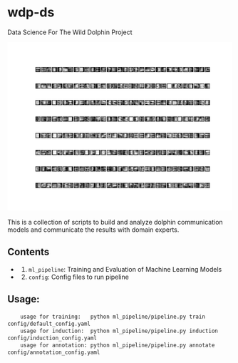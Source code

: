 # wdp-ds
Data Science For The Wild Dolphin Project

![filters](https://raw.githubusercontent.com/dkohlsdorf/wdp-ds/develop/models/v2_lstm_v5/filters1.png)

This is a collection of scripts to build and analyze dolphin communication models
and communicate the results with domain experts. 

## Contents

+ 1) `ml_pipeline`: Training and Evaluation of Machine Learning Models
+ 2) `config`: Config files to run pipeline

## Usage:
```
    usage for training:   python ml_pipeline/pipeline.py train config/default_config.yaml
    usage for induction:  python ml_pipeline/pipeline.py induction config/induction_config.yaml
    usage for annotation: python ml_pipeline/pipeline.py annotate config/annotation_config.yaml
```
